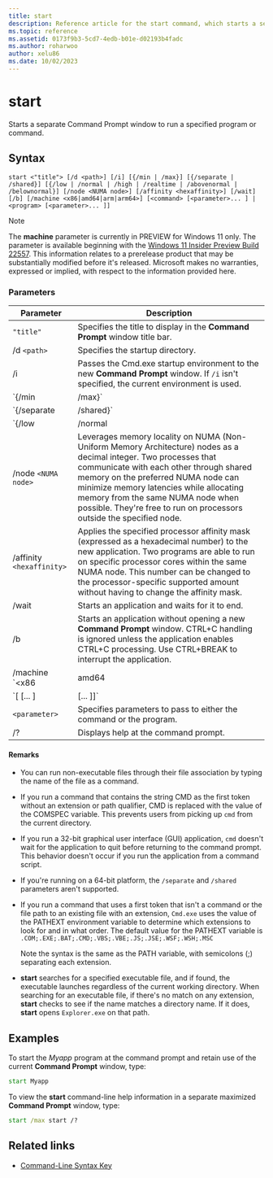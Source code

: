 ```yaml
---
title: start
description: Reference article for the start command, which starts a separate Command Prompt window to run a specified program or command.
ms.topic: reference
ms.assetid: 0173f9b3-5cd7-4edb-b01e-d02193b4fadc
ms.author: roharwoo
author: xelu86
ms.date: 10/02/2023
---
```


# start

Starts a separate Command Prompt window to run a specified program or command.

## Syntax

```
start <"title"> [/d <path>] [/i] [{/min | /max}] [{/separate | /shared}] [{/low | /normal | /high | /realtime | /abovenormal | /belownormal}] [/node <NUMA node>] [/affinity <hexaffinity>] [/wait] [/b] [/machine <x86|amd64|arm|arm64>] [<command> [<parameter>... ] | <program> [<parameter>... ]]
```

> [!NOTE]
> The **machine** parameter is currently in PREVIEW for Windows 11 only. The parameter is available
> beginning with the [Windows 11 Insider Preview Build 22557](https://blogs.windows.com/windows-insider/2022/02/16/announcing-windows-11-insider-preview-build-22557/).
> This information relates to a prerelease product that may be substantially modified before it's
> released. Microsoft makes no warranties, expressed or implied, with respect to the information
> provided here.

### Parameters

| Parameter | Description |
|--|--|
| `"title"` | Specifies the title to display in the **Command Prompt** window title bar. |
| /d `<path>` | Specifies the startup directory. |
| /i | Passes the Cmd.exe startup environment to the new **Command Prompt** window. If `/i` isn't specified, the current environment is used. |
| `{/min | /max}` | Specifies to minimize (`/min`) or maximize (`/max`) the new **Command Prompt** window. |
| `{/separate | /shared}` | Starts 16-bit programs in a separate memory space (`/separate`) or shared memory space (**/shared**). These options aren't supported on 64-bit platforms. |
| `{/low | /normal | /high | /realtime | /abovenormal | /belownormal}` | Starts an application in the specified priority class. |
| /node `<NUMA node>` | Leverages memory locality on NUMA (Non-Uniform Memory Architecture) nodes as a decimal integer. Two processes that communicate with each other through shared memory on the preferred NUMA node can minimize memory latencies while allocating memory from the same NUMA node when possible. They're free to run on processors outside the specified node.|
| /affinity `<hexaffinity>` | Applies the specified processor affinity mask (expressed as a hexadecimal number) to the new application. Two programs are able to run on specific processor cores within the same NUMA node. This number can be changed to the processor-specific supported amount without having to change the affinity mask.|
| /wait | Starts an application and waits for it to end. |
| /b | Starts an application without opening a new **Command Prompt** window. CTRL+C handling is ignored unless the application enables CTRL+C processing. Use CTRL+BREAK to interrupt the application. |
| /machine `<x86 | amd64 | arm | arm64>` | Specifies the machine architecture of the application process. |
| `[<command> [<parameter>... ] | <program> [<parameter>... ]]` | Specifies the command or program to start. |
| `<parameter>` | Specifies parameters to pass to either the command or the program. |
| /? | Displays help at the command prompt. |

#### Remarks

- You can run non-executable files through their file association by typing the name of the file as a command.

- If you run a command that contains the string CMD as the first token without an extension or path qualifier, CMD is replaced with the value of the COMSPEC variable. This prevents users from picking up `cmd` from the current directory.

- If you run a 32-bit graphical user interface (GUI) application, `cmd` doesn't wait for the application to quit before returning to the command prompt. This behavior doesn't occur if you run the application from a command script.

- If you're running on a 64-bit platform, the `/separate` and `/shared` parameters aren't supported.

- If you run a command that uses a first token that isn't a command or the file path to an existing file with an extension, `Cmd.exe` uses the value of the PATHEXT environment variable to determine which extensions to look for and in what order. The default value for the PATHEXT variable is `.COM;.EXE;.BAT;.CMD;.VBS;.VBE;.JS;.JSE;.WSF;.WSH;.MSC`

    Note the syntax is the same as the PATH variable, with semicolons (;) separating each extension.

- **start** searches for a specified executable file, and if found, the executable launches regardless of the current working directory. When searching for an executable file, if there's no match on any extension, **start** checks to see if the name matches a directory name. If it does, **start** opens `Explorer.exe` on that path.

## Examples

To start the *Myapp* program at the command prompt and retain use of the current **Command Prompt** window, type:

```cmd
start Myapp
```

To view the **start** command-line help information in a separate maximized **Command Prompt** window, type:

```cmd
start /max start /?
```

## Related links

- [Command-Line Syntax Key](command-line-syntax-key.md)
